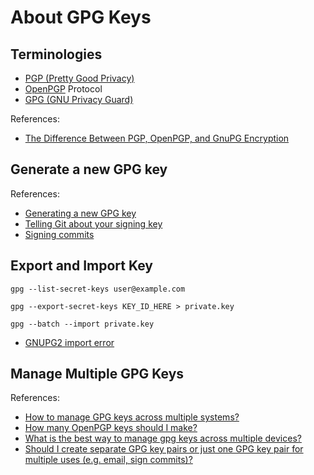 # About GPG Keys

## Terminologies

- [PGP (Pretty Good Privacy)](https://en.wikipedia.org/wiki/Pretty_Good_Privacy)
- [OpenPGP](https://en.wikipedia.org/wiki/Pretty_Good_Privacy#OpenPGP) Protocol
- [GPG (GNU Privacy Guard)](https://gnupg.org/)

References:

- [The Difference Between PGP, OpenPGP, and GnuPG Encryption](https://www.ipswitch.com/blog/the-difference-between-pgp-openpgp-and-gnupg-encryption)

## Generate a new GPG key

References:

- [Generating a new GPG key](https://docs.github.com/en/authentication/managing-commit-signature-verification/generating-a-new-gpg-key)
- [Telling Git about your signing key](https://docs.github.com/en/authentication/managing-commit-signature-verification/telling-git-about-your-signing-key)
- [Signing commits](https://docs.github.com/en/authentication/managing-commit-signature-verification/signing-commits)

## Export and Import Key

```
gpg --list-secret-keys user@example.com
```

```
gpg --export-secret-keys KEY_ID_HERE > private.key
```

```
gpg --batch --import private.key
```

- [GNUPG2 import error](https://superuser.com/a/1327486)

## Manage Multiple GPG Keys

References:

- [How to manage GPG keys across multiple systems?](https://superuser.com/a/466417)
- [How many OpenPGP keys should I make?](https://security.stackexchange.com/a/29858)
- [What is the best way to manage gpg keys across multiple devices?](https://security.stackexchange.com/a/59083)
- [Should I create separate GPG key pairs or just one GPG key pair for multiple uses (e.g. email, sign commits)?](https://superuser.com/a/1683800)